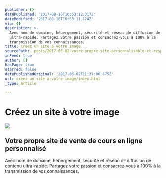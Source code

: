 ```yaml
---
publisher: {}
datePublished: '2017-08-10T16:53:12.317Z'
dateModified: '2017-08-10T16:53:11.224Z'
via: {}
description: >-
  Avec nom de domaine, hébergement, sécurité et réseau de diffusion de contenu
  ultra-rapide. Partagez votre passion et consacrez-vous à 100% à la
  transmission de vos connaissances.
title: Créez un site à votre image
sourcePath: _posts/2017-06-02-votre-propre-site-personnalisable-et-responsive.md
inFeed: true
author: []
hasPage: true
starred: false
datePublishedOriginal: '2017-06-02T21:37:06.575Z'
url: creez-un-site-a-votre-image/index.html
_type: Article

---
```

# **Créez un site à votre image**
![](https://the-grid-user-content.s3-us-west-2.amazonaws.com/e94ddcb6-d3b0-4b4d-9d5b-40080e787873.gif)

## Votre propre site de vente de cours en ligne personnalisé

Avec nom de domaine, hébergement, sécurité et réseau de diffusion de contenu ultra-rapide. Partagez votre passion et consacrez-vous à 100% à la transmission de vos connaissances.